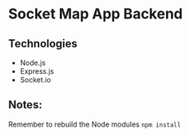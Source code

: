# Socket Map App Backend

## Technologies

-   Node.js
-   Express.js
-   Socket.io

## Notes:

Remember to rebuild the Node modules `npm install`
